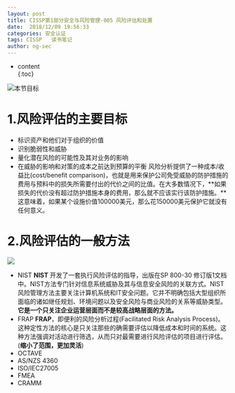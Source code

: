 ```yaml
---
layout: post  
title: CISSP第1部分安全与风险管理-005 风险评估和处置
date:  2018/12/09 19:56:33  
categories: 安全认证 
tags: CISSP   读书笔记
author: ng-sec  
---
```


* content  
{:toc}

![本节目标](http://800wifi.com/ng-sec/1544356509561.png)
# 1.风险评估的主要目标
 - 标识资产和他们对于组织的价值
 - 识别脆弱性和威胁
 - 量化潜在风险的可能性及其对业务的影响
 - 在威胁的影响和对策的成本之前达到预算的平衡
 	风险分析提供了一种成本/收益比(cost/benefit comparison)，也就是用来保护公司免受威胁的防护措施的费用与预料中的损失所需要付出的代价之间的比值。在大多数情况下，**如果损失的代价没有超过防护措施本身的费用，那么就不应该实行该防护措施。**这意味着，如果某个设施价值100000美元，那么花150000美元保护它就没有任何意义。
# 2.风险评估的一般方法
![](http://800wifi.com/ng-sec/1544356736906.png)
 - NIST
 **NIST** 开发了一套执行风险评估的指导，出版在SP 800-30 修订版1文档中。NIST方法专门针对信息系统威胁及其与信息安全风险的关联方式。NIST风险管理方法主要关注计算机系统和IT安全问题。它并不明确包括大型组织所面临的诸如继任规划、环境问题以及安全风险与商业风险的关系等威胁类型。**它是一个只关注企业运营层面而不是较高战略层面的方法。**
 - FRAP
 **FRAP**，即便利的风险分析过程(Facilitated Risk Analysis Process)。这种定性方法的核心是只关注那些的确需要评估以降低成本和时间的系统。这种方法强调对活动进行筛选，从而只对最需要进行风险评估的项目进行评估。(**缩小了范围，更加灵活**)
 - OCTAVE
 - AS/NZS 4360
 - ISO/IEC27005
 - FMEA
 - CRAMM